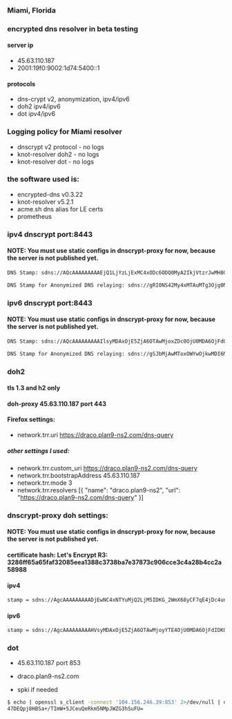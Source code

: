 ### Miami, Florida
### encrypted dns resolver in beta testing
#### server ip
- 45.63.110.187
- 2001:19f0:9002:1d74:5400::1
#### protocols
- dns-crypt v2, anonymization, ipv4/ipv6
- doh2 ipv4/ipv6
- dot ipv4/ipv6

### Logging policy for Miami resolver
- dnscrypt v2 protocol - no logs
- knot-resolver doh2 - no logs
- knot-resolver dot - no logs

### the software used is:
- encrypted-dns v0.3.22
- knot-resolver v5.2.1
- acme.sh dns alias for LE certs
- prometheus

### ipv4 dnscrypt port:8443
#### NOTE: You must use static configs in dnscrypt-proxy for now, because the server is not published yet.

```sh
DNS Stamp: sdns://AQcAAAAAAAAAEjQ1LjYzLjExMC4xODc6ODQ0MyA2IkjVtzrJwMH8G2LfnJ-biUx869AnsX1oKNftwiw-ICMyLmRuc2NyeXB0LWNlcnQuZHJhY28ucGxhbjktbnMyLmNvbQ

DNS Stamp for Anonymized DNS relaying: sdns://gRI0NS42My4xMTAuMTg3Ojg0NDM
```

### ipv6 dnscrypt port:8443
#### NOTE: You must use static configs in dnscrypt-proxy for now, because the server is not published yet.

```sh
DNS Stamp: sdns://AQcAAAAAAAAAIlsyMDAxOjE5ZjA6OTAwMjoxZDc0OjU0MDA6OjFdOjg0NDMgNiJI1bc6ycDB_Bti35yfm4lMfOvQJ7F9aCjX7cIsPiAjMi5kbnNjcnlwdC1jZXJ0LmRyYWNvLnBsYW45LW5zMi5jb20

DNS Stamp for Anonymized DNS relaying: sdns://gSJbMjAwMToxOWYwOjkwMDI6MWQ3NDo1NDAwOjoxXTo4NDQz
```

### doh2
#### tls 1.3 and h2 only

#### doh-proxy 45.63.110.187 port 443
#### Firefox settings:
- network.trr.uri	https://draco.plan9-ns2.com/dns-query
##### other settings I used:
- network.trr.custom_uri	https://draco.plan9-ns2.com/dns-query
- network.trr.bootstrapAddress	45.63.110.187
- network.trr.mode	3
- network.trr.resolvers	[{ "name": "draco.plan9-ns2", "url": "https://draco.plan9-ns2.com/dns-query" }]

### dnscrypt-proxy doh settings:
#### NOTE: You must use static configs in dnscrypt-proxy for now, because the server is not published yet.
#### certificate hash: Let's Encrypt R3: 3286ff65a65faf32085eea1388c3738ba7e37873c906cce3c4a28b4cc2a58988
#### ipv4

```sh
stamp = sdns://AgcAAAAAAAAADjEwNC4xNTYuMjQ2LjM5IDKG_2WmX68yCF7qE4jDc4un43hzyQbM48Sii0zCpYmIEmRvaDEucGxhbjktZG5zLmNvbQovZG5zLXF1ZXJ5
```

#### ipv6
```sh
stamp = sdns://AgcAAAAAAAAAHVsyMDAxOjE5ZjA6OTAwMjoyYTE4OjU0MDA6OjFdIDKG_2WmX68yCF7qE4jDc4un43hzyQbM48Sii0zCpYmIEmRvaDEucGxhbjktZG5zLmNvbQovZG5zLXF1ZXJ5
```

### dot
- 45.63.110.187 port 853
- draco.plan9-ns2.com

- spki if needed
```sh
$ echo | openssl s_client -connect '104.156.246.39:853' 2>/dev/null | openssl x509 -pubkey -noout | openssl pkey -pubin -outform der | openssl dgst -sha256 -binary | openssl enc -base64
47DEQpj8HBSa+/TImW+5JCeuQeRkm5NMpJWZG3hSuFU=
```
